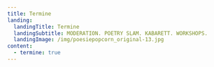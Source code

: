 ```yaml
---
title: Termine
landing:
  landingTitle: Termine
  landingSubtitle: MODERATION. POETRY SLAM. KABARETT. WORKSHOPS.
  landingImage: /img/poesiepopcorn_original-13.jpg
content:
  - termine: true
---
```

